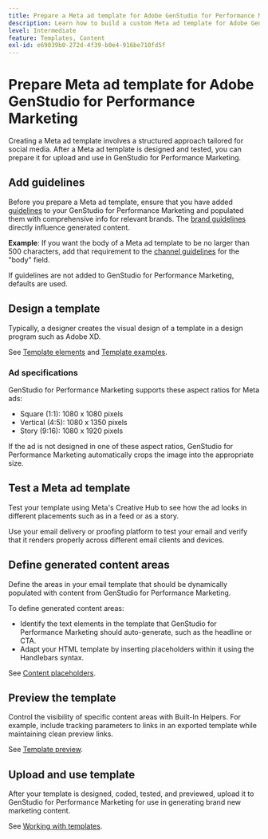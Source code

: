 ```yaml
---
title: Prepare a Meta ad template for Adobe GenStudio for Performance Marketing
description: Learn how to build a custom Meta ad template for Adobe GenStudio for Performance Marketing.
level: Intermediate
feature: Templates, Content
exl-id: e69039b0-272d-4f39-b0e4-916be710fd5f
---
```

# Prepare Meta ad template for Adobe GenStudio for Performance Marketing

Creating a Meta ad template involves a structured approach tailored for social media. After a Meta ad template is designed and tested, you can prepare it for upload and use in GenStudio for Performance Marketing.

## Add guidelines

Before you prepare a Meta ad template, ensure that you have added [guidelines](/help/user-guide/guidelines/overview.md) to your GenStudio for Performance Marketing and populated them with comprehensive info for relevant brands. The [brand guidelines](/help/user-guide/guidelines/brands.md) directly influence generated content.

**Example**: If you want the body of a Meta ad template to be no larger than 500 characters, add that requirement to the [channel guidelines](/help/user-guide/guidelines/brands.md#channel-guidelines) for the "body" field.

If guidelines are not added to GenStudio for Performance Marketing, defaults are used.

## Design a template

Typically, a designer creates the visual design of a template in a design program such as Adobe XD.

See [Template elements](use-templates.md#template-elements) and [Template examples](/help/user-guide/content/customize-template.md#template-examples).

### Ad specifications

GenStudio for Performance Marketing supports these aspect ratios for Meta ads:

* Square (1:1): 1080 x 1080 pixels
* Vertical (4:5): 1080 x 1350 pixels
* Story (9:16): 1080 x 1920 pixels

If the ad is not designed in one of these aspect ratios, GenStudio for Performance Marketing automatically crops the image into the appropriate size.

## Test a Meta ad template

Test your template using Meta's Creative Hub to see how the ad looks in different placements such as in a feed or as a story.

Use your email delivery or proofing platform to test your email and verify that it renders properly across different email clients and devices.

## Define generated content areas

Define the areas in your email template that should be dynamically populated with content from GenStudio for Performance Marketing.

To define generated content areas:

* Identify the text elements in the template that GenStudio for Performance Marketing should auto-generate, such as the headline or CTA.
* Adapt your HTML template by inserting placeholders within it using the Handlebars syntax.

See [Content placeholders](/help/user-guide/content/customize-template.md#content-placeholders).

## Preview the template

Control the visibility of specific content areas with Built-In Helpers. For example, include tracking parameters to links in an exported template while maintaining clean preview links.

See [Template preview](/help/user-guide/content/customize-template.md#template-preview).

## Upload and use template

After your template is designed, coded, tested, and previewed, upload it to GenStudio for Performance Marketing for use in generating brand new marketing content.

See [Working with templates](use-templates.md).
